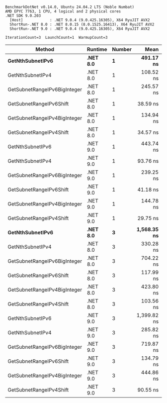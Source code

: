 ```

BenchmarkDotNet v0.14.0, Ubuntu 24.04.2 LTS (Noble Numbat)
AMD EPYC 7763, 1 CPU, 4 logical and 2 physical cores
.NET SDK 9.0.203
  [Host]            : .NET 9.0.4 (9.0.425.16305), X64 RyuJIT AVX2
  ShortRun-.NET 8.0 : .NET 8.0.15 (8.0.1525.16413), X64 RyuJIT AVX2
  ShortRun-.NET 9.0 : .NET 9.0.4 (9.0.425.16305), X64 RyuJIT AVX2

IterationCount=3  LaunchCount=1  WarmupCount=3  

```
| Method                       | Runtime  | Number | Mean        | Error      | StdDev    | Min         | Max         | Gen0   | Allocated |
|----------------------------- |--------- |------- |------------:|-----------:|----------:|------------:|------------:|-------:|----------:|
| **GetNthSubnetIPv6**             | **.NET 8.0** | **1**      |   **491.17 ns** |  **83.472 ns** |  **4.575 ns** |   **486.11 ns** |   **495.00 ns** | **0.0410** |     **696 B** |
| GetNthSubnetIPv4             | .NET 8.0 | 1      |   108.52 ns |   5.415 ns |  0.297 ns |   108.19 ns |   108.74 ns | 0.0095 |     160 B |
| GetSubnetRangeIPv6BigInteger | .NET 8.0 | 1      |   245.57 ns |  36.201 ns |  1.984 ns |   244.29 ns |   247.85 ns | 0.0257 |     432 B |
| GetSubnetRangeIPv6Shift      | .NET 8.0 | 1      |    38.59 ns |   3.004 ns |  0.165 ns |    38.49 ns |    38.78 ns | 0.0095 |     160 B |
| GetSubnetRangeIPv4BigInteger | .NET 8.0 | 1      |   134.94 ns |  15.111 ns |  0.828 ns |   134.07 ns |   135.72 ns | 0.0124 |     208 B |
| GetSubnetRangeIPv4Shift      | .NET 8.0 | 1      |    34.57 ns |   6.657 ns |  0.365 ns |    34.15 ns |    34.84 ns | 0.0105 |     176 B |
| GetNthSubnetIPv6             | .NET 9.0 | 1      |   443.74 ns |  39.486 ns |  2.164 ns |   441.25 ns |   445.13 ns | 0.0381 |     640 B |
| GetNthSubnetIPv4             | .NET 9.0 | 1      |    93.76 ns |   0.535 ns |  0.029 ns |    93.73 ns |    93.79 ns | 0.0095 |     160 B |
| GetSubnetRangeIPv6BigInteger | .NET 9.0 | 1      |   239.25 ns |  21.331 ns |  1.169 ns |   238.51 ns |   240.60 ns | 0.0257 |     432 B |
| GetSubnetRangeIPv6Shift      | .NET 9.0 | 1      |    41.18 ns |  11.048 ns |  0.606 ns |    40.64 ns |    41.83 ns | 0.0095 |     160 B |
| GetSubnetRangeIPv4BigInteger | .NET 9.0 | 1      |   144.78 ns |  10.418 ns |  0.571 ns |   144.20 ns |   145.35 ns | 0.0124 |     208 B |
| GetSubnetRangeIPv4Shift      | .NET 9.0 | 1      |    29.75 ns |   4.426 ns |  0.243 ns |    29.55 ns |    30.02 ns | 0.0105 |     176 B |
| **GetNthSubnetIPv6**             | **.NET 8.0** | **3**      | **1,568.35 ns** |  **67.774 ns** |  **3.715 ns** | **1,565.39 ns** | **1,572.52 ns** | **0.1278** |    **2168 B** |
| GetNthSubnetIPv4             | .NET 8.0 | 3      |   330.28 ns |  20.341 ns |  1.115 ns |   329.24 ns |   331.46 ns | 0.0286 |     480 B |
| GetSubnetRangeIPv6BigInteger | .NET 8.0 | 3      |   704.22 ns | 129.173 ns |  7.080 ns |   698.24 ns |   712.04 ns | 0.0772 |    1296 B |
| GetSubnetRangeIPv6Shift      | .NET 8.0 | 3      |   117.99 ns |   7.187 ns |  0.394 ns |   117.71 ns |   118.44 ns | 0.0286 |     480 B |
| GetSubnetRangeIPv4BigInteger | .NET 8.0 | 3      |   423.80 ns |  88.119 ns |  4.830 ns |   418.60 ns |   428.14 ns | 0.0372 |     624 B |
| GetSubnetRangeIPv4Shift      | .NET 8.0 | 3      |   103.56 ns |   1.510 ns |  0.083 ns |   103.47 ns |   103.62 ns | 0.0315 |     528 B |
| GetNthSubnetIPv6             | .NET 9.0 | 3      | 1,399.82 ns | 222.286 ns | 12.184 ns | 1,386.56 ns | 1,410.53 ns | 0.1183 |    2000 B |
| GetNthSubnetIPv4             | .NET 9.0 | 3      |   285.82 ns |  33.617 ns |  1.843 ns |   284.06 ns |   287.73 ns | 0.0286 |     480 B |
| GetSubnetRangeIPv6BigInteger | .NET 9.0 | 3      |   719.87 ns |  65.582 ns |  3.595 ns |   715.83 ns |   722.73 ns | 0.0772 |    1296 B |
| GetSubnetRangeIPv6Shift      | .NET 9.0 | 3      |   134.79 ns |   3.523 ns |  0.193 ns |   134.63 ns |   135.00 ns | 0.0286 |     480 B |
| GetSubnetRangeIPv4BigInteger | .NET 9.0 | 3      |   444.86 ns |  57.243 ns |  3.138 ns |   441.42 ns |   447.57 ns | 0.0372 |     624 B |
| GetSubnetRangeIPv4Shift      | .NET 9.0 | 3      |    90.55 ns |   5.804 ns |  0.318 ns |    90.22 ns |    90.85 ns | 0.0315 |     528 B |
